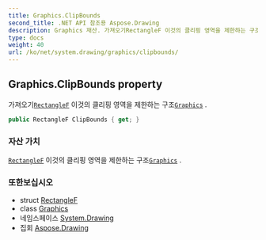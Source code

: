 ```yaml
---
title: Graphics.ClipBounds
second_title: .NET API 참조용 Aspose.Drawing
description: Graphics 재산. 가져오기RectangleF 이것의 클리핑 영역을 제한하는 구조Graphics .
type: docs
weight: 40
url: /ko/net/system.drawing/graphics/clipbounds/
---
```

## Graphics.ClipBounds property

가져오기[`RectangleF`](../../rectanglef/) 이것의 클리핑 영역을 제한하는 구조[`Graphics`](../) .

```csharp
public RectangleF ClipBounds { get; }
```

### 자산 가치

[`RectangleF`](../../rectanglef/) 이것의 클리핑 영역을 제한하는 구조[`Graphics`](../) .

### 또한보십시오

* struct [RectangleF](../../rectanglef/)
* class [Graphics](../)
* 네임스페이스 [System.Drawing](../../graphics/)
* 집회 [Aspose.Drawing](../../../)


